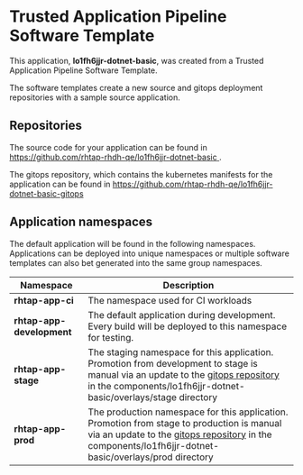 # Trusted Application Pipeline Software Template

This application, **lo1fh6jjr-dotnet-basic**, was created from a Trusted Application Pipeline Software Template.

The software templates create a new source and gitops deployment repositories with a sample source application. 

## Repositories

The source code for your application can be found in [https://github.com/rhtap-rhdh-qe/lo1fh6jjr-dotnet-basic ](https://github.com/rhtap-rhdh-qe/lo1fh6jjr-dotnet-basic ).
 
The gitops repository, which contains the kubernetes manifests for the application can be found in 
[https://github.com/rhtap-rhdh-qe/lo1fh6jjr-dotnet-basic-gitops ](https://github.com/rhtap-rhdh-qe/lo1fh6jjr-dotnet-basic-gitops ) 

## Application namespaces 

The default application will be found in the following namespaces. Applications can be deployed into unique namespaces or multiple software templates can also bet generated into the same group namespaces.  

|  Namespace   |  Description   |  
| -------- | -------- |
| **rhtap-app-ci** | The namespace used for CI workloads |
| **rhtap-app-development** | The default application during development. Every build will be deployed to this namespace for testing. |
| **rhtap-app-stage** | The staging namespace for this application. Promotion from development to stage is manual via an update to the [gitops repository](https://github.com/rhtap-rhdh-qe/lo1fh6jjr-dotnet-basic-gitops ) in the components/lo1fh6jjr-dotnet-basic/overlays/stage directory |
| **rhtap-app-prod** | The production namespace for this application. Promotion from stage to production is manual via an update to the [gitops repository](https://github.com/rhtap-rhdh-qe/lo1fh6jjr-dotnet-basic-gitops ) in the components/lo1fh6jjr-dotnet-basic/overlays/prod directory |